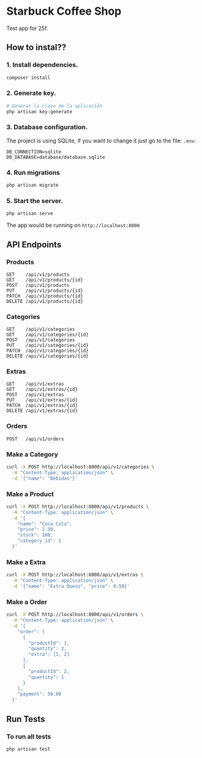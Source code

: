 # Starbuck Coffee Shop

Test app for 25f.

## How to instal??

### 1. Install dependencies.
```bash
composer install
```

### 2. Generate key.
```bash
# Generar la clave de la aplicación
php artisan key:generate
```

### 3. Database configuration.
The project is using SQLite, if you want to change it just go to the file:  `.env`:
```env
DB_CONNECTION=sqlite
DB_DATABASE=database/database.sqlite
```

### 4. Run migrations
```bash
php artisan migrate

```

### 5. Start the server.
```bash
php artisan serve
```

The app would be running on `http://localhost:8000`

## API Endpoints

### Products
```http
GET    /api/v1/products        
GET    /api/v1/products/{id}    
POST   /api/v1/products         
PUT    /api/v1/products/{id} 
PATCH  /api/v1/products/{id}    
DELETE /api/v1/products/{id}    
```

### Categories
```http
GET    /api/v1/categories         
GET    /api/v1/categories/{id}    
POST   /api/v1/categories         
PUT    /api/v1/categories/{id}    
PATCH  /api/v1/categories/{id}    
DELETE /api/v1/categories/{id}   
```

### Extras
```http
GET    /api/v1/extras         
GET    /api/v1/extras/{id}    
POST   /api/v1/extras          
PUT    /api/v1/extras/{id}    
PATCH  /api/v1/extras/{id}   
DELETE /api/v1/extras/{id}    
```

### Orders
```http
POST   /api/v1/orders
```

### Make a Category
```bash
curl -X POST http://localhost:8000/api/v1/categories \
  -H "Content-Type: application/json" \
  -d '{"name": "Bebidas"}'
```

### Make a Product
```bash
curl -X POST http://localhost:8000/api/v1/products \
  -H "Content-Type: application/json" \
  -d '{
    "name": "Coca Cola",
    "price": 2.50,
    "stock": 100,
    "category_id": 1
  }'
```

### Make a Extra
```bash
curl -X POST http://localhost:8000/api/v1/extras \
  -H "Content-Type: application/json" \
  -d '{"name": "Extra Queso", "price": 0.50}'
```

### Make a Order
```bash
curl -X POST http://localhost:8000/api/v1/orders \
  -H "Content-Type: application/json" \
  -d '{
    "order": [
      {
        "productId": 1,
        "quantity": 2,
        "extra": [1, 2]
      },
      {
        "productId": 2,
        "quantity": 1
      }
    ],
    "payment": 50.00
  }'
```

##  Run Tests

### To run all tests
```bash
php artisan test
```

